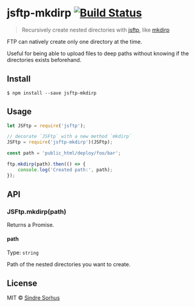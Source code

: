 # jsftp-mkdirp [![Build Status](https://travis-ci.org/sindresorhus/jsftp-mkdirp.svg?branch=master)](https://travis-ci.org/sindresorhus/jsftp-mkdirp)

> Recursively create nested directories with [jsftp](https://github.com/sergi/jsftp), like [mkdirp](https://github.com/substack/node-mkdirp)

FTP can natively create only one directory at the time.

Useful for being able to upload files to deep paths without knowing if the directories exists beforehand.


## Install

```
$ npm install --save jsftp-mkdirp
```


## Usage

```js
let JSFtp = require('jsftp');

// decorate `JSFtp` with a new method `mkdirp`
JSFtp = require('jsftp-mkdirp')(JSFtp);

const path = 'public_html/deploy/foo/bar';

ftp.mkdirp(path).then(() => {
	console.log('Created path:', path);
});
```


## API

### JSFtp.mkdirp(path)

Returns a Promise.

#### path

Type: `string`

Path of the nested directories you want to create.


## License

MIT © [Sindre Sorhus](https://sindresorhus.com)
